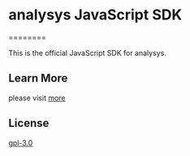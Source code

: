 
# analysys JavaScript SDK

========

This is the official JavaScript SDK for analysys.

## Learn More

please visit [more](https://docs.analysys.cn/ark/integration/sdk/js)


## License

[gpl-3.0](https://www.gnu.org/licenses/gpl-3.0.txt)

